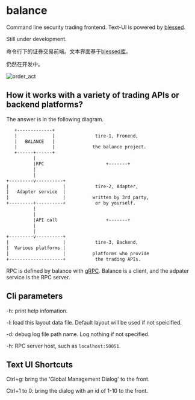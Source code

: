 # balance

Command line security trading frontend. Text-UI is powered by [blessed](https://github.com/chjj/blessed).

Still under development.

命令行下的证券交易前端。文本界面基于[blessed库](https://github.com/chjj/blessed)。

仍然在开发中。

![order_act](https://media.githubusercontent.com/media/echoma/lfs/master/balance/img/order_act.png)

## How it works with a variety of trading APIs or backend platforms? 

The answer is in the following diagram.

```txt
   +-------------+
   |             |               tire-1, Fronend,
   |   BALANCE   |
   |             |              the balance project.
   +------+------+
          |
          |RPC                       +-------+
          |
          |
+---------v----------+
|                    |           tire-2, Adapter,
|   Adapter service  |
|                    |          written by 3rd party,
+---------+----------+           or by yourself.
          |
          |
          |API call                  +-------+
          |
          |
+---------v----------+
|                    |           tire-3, Backend,
|  Various platforms |
|                    |          platforms who provide
+--------------------+           the trading APIs.

```

RPC is defined by balance with [gRPC](https://grpc.io/). Balance is a client, and the adpater service is the RPC server.

## Cli parameters

-h: print help infomation.

-l: load this layout data file. Default layout will be used if not speicified.

-d: debug log file path name. Log nothing if not specified.

-h: RPC server host, such as `localhost:50051`.

## Text UI Shortcuts

Ctrl+g: bring the 'Global Management Dialog' to the front.

Ctrl+1 to 0: bring the dialog with an id of 1-10 to the front.
